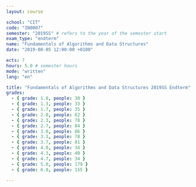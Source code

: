 ```yaml
---
layout: course

school: "CIT"
code: "IN0007"
semester: "2019SS" # refers to the year of the semester start
exam_type: "endterm"
name: "Fundamentals of Algorithms and Data Structures"
date: "2019-08-05 12:00:00 +0100"

ects: 7
hours: 5.0 # semester hours
mode: "written"
lang: "en"

title: "Fundamentals of Algorithms and Data Structures 2019SS Endterm"
grades:
  - { grade: 1.0, people: 30 }
  - { grade: 1.3, people: 33 }
  - { grade: 1.7, people: 35 }
  - { grade: 2.0, people: 62 }
  - { grade: 2.3, people: 78 }
  - { grade: 2.7, people: 84 }
  - { grade: 3.0, people: 86 }
  - { grade: 3.3, people: 78 }
  - { grade: 3.7, people: 81 }
  - { grade: 4.0, people: 34 }
  - { grade: 4.3, people: 40 }
  - { grade: 4.7, people: 34 }
  - { grade: 5.0, people: 179 }
  - { grade: 6.0, people: 155 }

---
```




